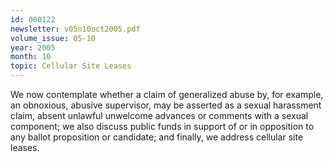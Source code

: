```yaml
---
id: 000122
newsletter: v05n10oct2005.pdf
volume_issue: 05-10
year: 2005
month: 10
topic: Cellular Site Leases
---
```


We now contemplate whether a claim of generalized abuse by, for example, an obnoxious, abusive supervisor, may be asserted as a sexual harassment claim, absent unlawful unwelcome advances or comments with a sexual component; we also discuss public funds in support of or in opposition to any ballot proposition or candidate; and finally, we address cellular site leases.